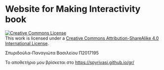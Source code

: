 # Website for Making Interactivity book

<a rel="license" href="http://creativecommons.org/licenses/by-sa/4.0/"><img alt="Creative Commons License" style="border-width:0" src="https://i.creativecommons.org/l/by-sa/4.0/80x15.png" /></a><br />This work is licensed under a <a rel="license" href="http://creativecommons.org/licenses/by-sa/4.0/">Creative Commons Attribution-ShareAlike 4.0 International License</a>.

Σπυριδούλα-Παναγιώτα Βασιλείου Π2017195

Το αποθετήριο μου βρίσκεται στο https://spyrivasi.github.io/gr/

